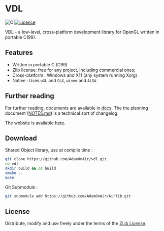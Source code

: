 # VDL

![C](https://img.shields.io/badge/c-%2300599C.svg?style=for-the-badge&logo=c&logoColor=white)
[![Licence](https://img.shields.io/static/v1.svg?label=lLicense&message=ZLib&color=blue&style=for-the-badge)](./LICENSE)

VDL - a low-level, cross-platform development library for OpenGL written in portable C(99).

## Features

* Written in portable C (C99)
* Zlib license: free for any project, including commercial ones;
* Cross-platform : Windows and X11 (any system running Xorg)
* Native : Uses `wGL` and `GLX`, `winmm` and `ALSA`.

## Further reading

For further reading, documents are available in [docs](./docs/). The the planning document ([NOTES.md](./docs/PLAN.md)) is a technical sort of changelog.

The website is available [here](https://adamonair.neocities.org/airlib).

## Download

Shared Object library, use at compile time :

```bash
git clone https://github.com/AdamOnAir/vdl.git
cd vdl
mkdir build && cd build
cmake ..
make
```

Git Submodule :

```bash
git submodule add https://github.com/AdamOnAir/Airlib.git
```

## License

Distribute, modify and use freely under the terms of the [ZLib License](./LICENSE).

<!--
Copyright (C) 2024 Ellouze Adam <elzadam11@tutamail.com>
  
This software is provided 'as-is', without any express or implied
warranty.  In no event will the authors be held liable for any damages
arising from the use of this software.

Permission is granted to anyone to use this software for any purpose,
including commercial applications, and to alter it and redistribute it
freely, subject to the following restrictions:
  
1. The origin of this software must not be misrepresented; you must not
   claim that you wrote the original software. If you use this software
   in a product, an acknowledgment in the product documentation would be
   appreciated but is not required. 
2. Altered source versions must be plainly marked as such, and must not be
   misrepresented as being the original software.
3. This notice may not be removed or altered from any source distribution.
-->
